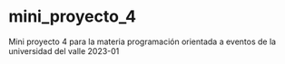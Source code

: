 # mini_proyecto_4
Mini proyecto 4 para la materia programación orientada a eventos de la universidad del valle 2023-01
